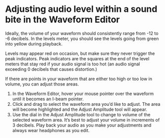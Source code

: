 # Adjusting audio level within a sound bite in the Waveform Editor

Ideally, the volume of your waveform should consistently range from -12 to -6 decibels. In the levels meter, you should see the levels going from green into yellow during playback. 

Levels may appear red on occasion, but make sure they never trigger the peak indicators. Peak indicators are the squares at the end of the level meters that stay red if your audio signal is too hot (an audio signal exceeding 0 decibels that causes distortion.) 

If there are points in your waveform that are either too high or too low in volume, you can adjust those areas.

1. In the Waveform Editor, hover your mouse pointer over the waveform until it becomes an I-beam pointer. 
2. Click and drag to select the waveform area you’d like to adjust. The area will become highlighted and the Adjust Amplitude tool will appear.
3. Use the dial in the Adjust Amplitude tool to change to volume of the selected waveform area. It’s best to adjust your volume in increments of 3 decibels. Play back your audio as you make your adjustments and always wear headphones as you edit.